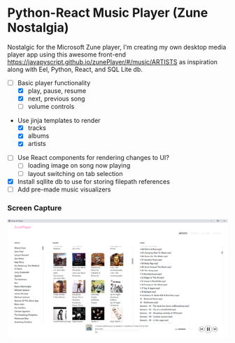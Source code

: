 # Python-React Music Player (Zune Nostalgia)

Nostalgic for the Microsoft Zune player, I'm creating my own desktop media player app using this awesome 
front-end https://javapyscript.github.io/zunePlayer/#/music/ARTISTS as inspiration along 
with Eel, Python, React, and SQL Lite db.

 - [ ] Basic player functionality
	 - [x] play, pause, resume
	 - [x] next, previous song
	 - [ ] volume controls
- Use jinja templates to render
	- [x] tracks
	- [x] albums
	- [x] artists
 - [ ] Use React components for rendering changes to UI?
	 - [ ] loading image on song now playing
	 - [ ] layout switching on tab selection
 - [x] Install sqllite db to use for storing filepath references
 - [ ] Add pre-made music visualizers

### Screen Capture
![UI](https://raw.githubusercontent.com/Deserlo/Zuneish-media-player/master/screenshot-12-15-20.png)


